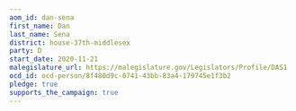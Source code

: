 ```yaml
---
aom_id: dan-sena
first_name: Dan
last_name: Sena
district: house-37th-middlesex
party: D
start_date: 2020-11-21
malegislature_url: https://malegislature.gov/Legislators/Profile/DAS1
ocd_id: ocd-person/8f480d9c-0741-43bb-83a4-179745e1f3b2
pledge: true
supports_the_campaign: true
---
```

